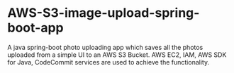 # AWS-S3-image-upload-spring-boot-app
A java spring-boot photo uploading app which saves all the photos uploaded from a simple UI to an AWS S3 Bucket. AWS EC2, IAM, AWS SDK for Java, CodeCommit services are used to achieve the functionality.
